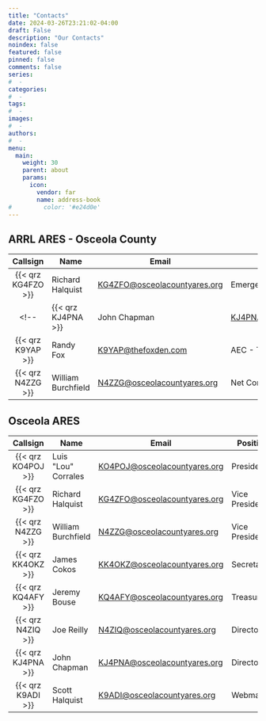 ```yaml
---
title: "Contacts"
date: 2024-03-26T23:21:02-04:00
draft: False
description: "Our Contacts"
noindex: false
featured: false
pinned: false
comments: false
series:
#  - 
categories:
#  - 
tags:
#  - 
images:
#  - 
authors:
#  -
menu:
  main:
    weight: 30
    parent: about
    params:
      icon:
        vendor: far
        name: address-book
#         color: '#e24d0e'
---
```


## ARRL ARES - Osceola County

| Callsign | Name | Email | Position |
| :------: | ---- | ----- | -------- |
| {{< qrz KG4FZO >}} | Richard Halquist | <KG4ZFO@osceolacountyares.org> | Emergency Coodinator |
<!-- | {{< qrz KJ4PNA >}} | John Chapman | <KJ4PNA@osceolacountyares.org> | AEC - Recruiting & Training |
| {{< qrz K9YAP >}} | Randy Fox | <K9YAP@thefoxden.com> | AEC - Technical | -->
| {{< qrz N4ZZG >}} | William Burchfield | <N4ZZG@osceolacountyares.org> | Net Control Manager |

## Osceola ARES

| Callsign | Name | Email | Position |
| :------: | ---- | ----- | -------- |
| {{< qrz KO4POJ >}} | Luis "Lou" Corrales | <KO4POJ@osceolacountyares.org> | President |
| {{< qrz KG4FZO >}} | Richard Halquist | <KG4ZFO@osceolacountyares.org> | Vice President |
| {{< qrz N4ZZG >}} | William Burchfield | <N4ZZG@osceolacountyares.org> | Vice President |
| {{< qrz KK4OKZ >}} | James Cokos | <KK4OKZ@osceolacountyares.org> | Secretary |
| {{< qrz KQ4AFY >}} | Jeremy Bouse | <KQ4AFY@osceolacountyares.org> | Treasurer |
| {{< qrz N4ZIQ >}} | Joe Reilly | <N4ZIQ@osceolacountyares.org> | Director |
| {{< qrz KJ4PNA >}} | John Chapman | <KJ4PNA@osceolacountyares.org> | Director |
| {{< qrz K9ADI >}} | Scott Halquist | <K9ADI@osceolacountyares.org> | Webmaster |
